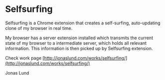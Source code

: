Selfsurfing
===========

Selfsurfing is a Chrome extension that creates a self-surfing, auto-updating clone of my browser in real time. 

My browser has a server extension installed which transmits the current state of my browser to a intermediate server, which holds all relevant information. This information is then picked up by Selfsurfing extension.

Check work page
[http://jonaslund.com/works/selfsurfing/](http://jonaslund.com/works/selfsurfing/)

Jonas Lund
